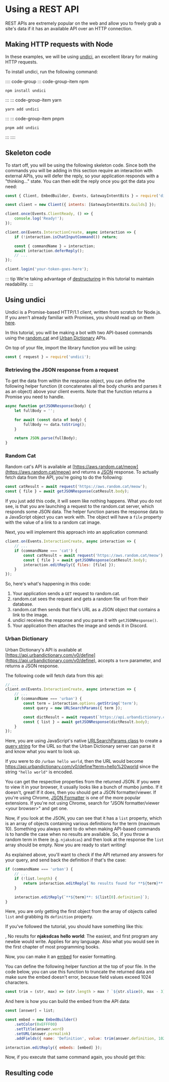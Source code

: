 # Using a REST API

REST APIs are extremely popular on the web and allow you to freely grab a site's data if it has an available API over an HTTP connection.

## Making HTTP requests with Node

In these examples, we will be using [undici](https://www.npmjs.com/package/undici), an excellent library for making HTTP requests.

To install undici, run the following command:

:::: code-group
::: code-group-item npm

```sh:no-line-numbers
npm install undici
```

:::
::: code-group-item yarn

```sh:no-line-numbers
yarn add undici
```

:::
::: code-group-item pnpm

```sh:no-line-numbers
pnpm add undici
```

:::
::::

## Skeleton code

To start off, you will be using the following skeleton code. Since both the commands you will be adding in this section require an interaction with external APIs, you will defer the reply, so your application responds with a "thinking..." state. You can then edit the reply once you got the data you need:

<!-- eslint-disable require-await -->

```js
const { Client, EmbedBuilder, Events, GatewayIntentBits } = require('discord.js');

const client = new Client({ intents: [GatewayIntentBits.Guilds] });

client.once(Events.ClientReady, () => {
	console.log('Ready!');
});

client.on(Events.InteractionCreate, async interaction => {
	if (!interaction.isChatInputCommand()) return;

	const { commandName } = interaction;
	await interaction.deferReply();
	// ...
});

client.login('your-token-goes-here');
```

::: tip
We're taking advantage of [destructuring](/additional-info/es6-syntax.md#destructuring) in this tutorial to maintain readability.
:::

## Using undici

Undici is a Promise-based HTTP/1.1 client, written from scratch for Node.js. If you aren't already familiar with Promises, you should read up on them [here](/additional-info/async-await.md).

In this tutorial, you will be making a bot with two API-based commands using the [random.cat](https://aws.random.cat) and [Urban Dictionary](https://www.urbandictionary.com) APIs.

On top of your file, import the library function you will be using:

```js
const { request } = require('undici');
```

### Retrieving the JSON response from a request

To get the data from within the response object, you can define the following helper function (it concatenates all the body chunks and parses it as an object) above your client events. Note that the function returns a Promise you need to handle.

```js
async function getJSONResponse(body) {
	let fullBody = '';

	for await (const data of body) {
		fullBody += data.toString();
	}

	return JSON.parse(fullBody);
}
```

### Random Cat

Random cat's API is available at [https://aws.random.cat/meow](https://aws.random.cat/meow) and returns a [JSON](https://developer.mozilla.org/en-US/docs/Web/JavaScript/Reference/Global_Objects/JSON) response. To actually fetch data from the API, you're going to do the following:

```js
const catResult = await request('https://aws.random.cat/meow');
const { file } = await getJSONResponse(catResult.body);
```

If you just add this code, it will seem like nothing happens. What you do not see, is that you are launching a request to the random.cat server, which responds some JSON data. The helper function parses the response data to a JavaScript object you can work with. The object will have a `file` property with the value of a link to a random cat image.

Next, you will implement this approach into an application command:

```js {3-7}
client.on(Events.InteractionCreate, async interaction => {
	// ...
	if (commandName === 'cat') {
		const catResult = await request('https://aws.random.cat/meow');
		const { file } = await getJSONResponse(catResult.body);
		interaction.editReply({ files: [file] });
	}
});
```

So, here's what's happening in this code:

1. Your application sends a `GET` request to random.cat.
2. random.cat sees the request and gets a random file url from their database.
3. random.cat then sends that file's URL as a JSON object that contains a link to the image.
4. undici receives the response and you parse it with `getJSONResponse()`.
5. Your application then attaches the image and sends it in Discord.

### Urban Dictionary

Urban Dictionary's API is available at [https://api.urbandictionary.com/v0/define](https://api.urbandictionary.com/v0/define), accepts a `term` parameter, and returns a JSON response.

The following code will fetch data from this api:

```js {1,5-11}
// ...
client.on(Events.InteractionCreate, async interaction => {
	// ...
	if (commandName === 'urban') {
		const term = interaction.options.getString('term');
		const query = new URLSearchParams({ term });

		const dictResult = await request(`https://api.urbandictionary.com/v0/define?${query}`);
		const { list } = await getJSONResponse(dictResult.body);
	}
});
```

Here, you are using JavaScript's native [URLSearchParams class](https://developer.mozilla.org/en-US/docs/Web/API/URLSearchParams) to create a [query string](https://en.wikipedia.org/wiki/Query_string) for the URL so that the Urban Dictionary server can parse it and know what you want to look up.

If you were to do `/urban hello world`, then the URL would become https://api.urbandictionary.com/v0/define?term=hello%20world since the string `"hello world"` is encoded.

You can get the respective properties from the returned JSON. If you were to view it in your browser, it usually looks like a bunch of mumbo jumbo. If it doesn't, great! If it does, then you should get a JSON formatter/viewer. If you're using Chrome, [JSON Formatter](https://chrome.google.com/webstore/detail/json-formatter/bcjindcccaagfpapjjmafapmmgkkhgoa) is one of the more popular extensions. If you're not using Chrome, search for "JSON formatter/viewer &lt;your browser&gt;" and get one.

Now, if you look at the JSON, you can see that it has a `list` property, which is an array of objects containing various definitions for the term (maximum 10). Something you always want to do when making API-based commands is to handle the case when no results are available. So, if you throw a random term in there (e.g. `njaksdcas`) and then look at the response the `list` array should be empty. Now you are ready to start writing!

As explained above, you'll want to check if the API returned any answers for your query, and send back the definition if that's the case:

```js {3-5,7}
if (commandName === 'urban') {
	// ...
	if (!list.length) {
		return interaction.editReply(`No results found for **${term}**.`);
	}

	interaction.editReply(`**${term}**: ${list[0].definition}`);
}
```

Here, you are only getting the first object from the array of objects called `list` and grabbing its `definition` property.

If you've followed the tutorial, you should have something like this:

<DiscordMessages>
	<DiscordMessage profile="bot">
		<template #interactions>
			<DiscordInteraction
				profile="user"
				:command="true"
			>urban</DiscordInteraction>
		</template>
		<DiscordMention :highlight="true" profile="user" />, No results for <strong>njaksdcas</strong>
	</DiscordMessage>
	<DiscordMessage profile="bot">
		<template #interactions>
			<DiscordInteraction
				profile="user"
				:command="true"
			>urban</DiscordInteraction>
		</template>
		<strong>hello world</strong>: The easiest, and first program any newbie would write. Applies for any language. Also what you would see in the first chapter of most programming books.
	</DiscordMessage>
</DiscordMessages>

Now, you can make it an [embed](/popular-topics/embeds.md) for easier formatting.

You can define the following helper function at the top of your file. In the code below, you can use this function to truncate the returned data and make sure the embed doesn't error, because field values exceed 1024 characters.

```js
const trim = (str, max) => (str.length > max ? `${str.slice(0, max - 3)}...` : str);
```

And here is how you can build the embed from the API data:

```js
const [answer] = list;

const embed = new EmbedBuilder()
	.setColor(0xEFFF00)
	.setTitle(answer.word)
	.setURL(answer.permalink)
	.addFields({ name: 'Definition', value: trim(answer.definition, 1024) }, { name: 'Example', value: trim(answer.example, 1024) }, { name: 'Rating', value: `${answer.thumbs_up} thumbs up. ${answer.thumbs_down} thumbs down.` });

interaction.editReply({ embeds: [embed] });
```

Now, if you execute that same command again, you should get this:

<DiscordMessages>
	<DiscordMessage profile="bot">
		<template #interactions>
			<DiscordInteraction
				profile="user"
				:command="true"
			>urban</DiscordInteraction>
		</template>
		<template #embeds>
			<DiscordEmbed border-color="#EFFF00" embed-title="hello world" url="https://www.urbandictionary.com/define.php?term=hello%20world">
				<template #fields>
					<DiscordEmbedFields>
						<DiscordEmbedField field-title="Definition">
							The easiest, and first program any newbie would write. Applies for any language. Also what you would see in the first chapter of most programming books. 
						</DiscordEmbedField>
						<DiscordEmbedField field-title="Example">
							programming noob: Hey I just attended my first programming lesson earlier! <br>
							.NET Veteran: Oh? What can you do? <br>
							programming noob: I could make a dialog box pop up which says "Hello World!" !!! <br>
							.NET Veteran: lmao.. hey guys! look.. check out this "hello world" programmer <br><br>
							Console.WriteLine("Hello World")
						</DiscordEmbedField>
						<DiscordEmbedField field-title="Rating">
							122 thumbs up. <br>
							42 thumbs down.
						</DiscordEmbedField>
					</DiscordEmbedFields>
				</template>
			</DiscordEmbed>
		</template>
	</DiscordMessage>
</DiscordMessages>

## Resulting code

<ResultingCode />
